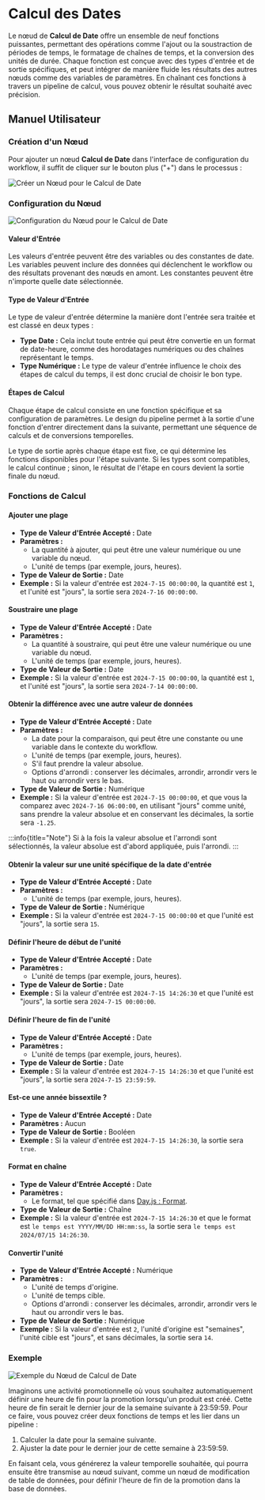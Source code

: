 # Calcul des Dates

<PluginInfo name="workflow-date-calculation" link="/handbook/workflow-date-calculation" commercial="true"></PluginInfo>

Le nœud de **Calcul de Date** offre un ensemble de neuf fonctions puissantes, permettant des opérations comme l'ajout ou la soustraction de périodes de temps, le formatage de chaînes de temps, et la conversion des unités de durée. Chaque fonction est conçue avec des types d'entrée et de sortie spécifiques, et peut intégrer de manière fluide les résultats des autres nœuds comme des variables de paramètres. En chaînant ces fonctions à travers un pipeline de calcul, vous pouvez obtenir le résultat souhaité avec précision.

## Manuel Utilisateur

### Création d'un Nœud

Pour ajouter un nœud **Calcul de Date** dans l'interface de configuration du workflow, il suffit de cliquer sur le bouton plus ("+") dans le processus :

![Créer un Nœud pour le Calcul de Date](https://static-docs.nocobase.com/[图片].png)

### Configuration du Nœud

![Configuration du Nœud pour le Calcul de Date](https://static-docs.nocobase.com/20240817184423.png)

#### Valeur d'Entrée

Les valeurs d'entrée peuvent être des variables ou des constantes de date. Les variables peuvent inclure des données qui déclenchent le workflow ou des résultats provenant des nœuds en amont. Les constantes peuvent être n'importe quelle date sélectionnée.

#### Type de Valeur d'Entrée

Le type de valeur d'entrée détermine la manière dont l'entrée sera traitée et est classé en deux types :

* **Type Date :** Cela inclut toute entrée qui peut être convertie en un format de date-heure, comme des horodatages numériques ou des chaînes représentant le temps.
* **Type Numérique :** Le type de valeur d'entrée influence le choix des étapes de calcul du temps, il est donc crucial de choisir le bon type.

#### Étapes de Calcul

Chaque étape de calcul consiste en une fonction spécifique et sa configuration de paramètres. Le design du pipeline permet à la sortie d'une fonction d'entrer directement dans la suivante, permettant une séquence de calculs et de conversions temporelles.

Le type de sortie après chaque étape est fixe, ce qui détermine les fonctions disponibles pour l'étape suivante. Si les types sont compatibles, le calcul continue ; sinon, le résultat de l'étape en cours devient la sortie finale du nœud.

### Fonctions de Calcul

#### Ajouter une plage

- **Type de Valeur d'Entrée Accepté :** Date
- **Paramètres :**
  - La quantité à ajouter, qui peut être une valeur numérique ou une variable du nœud.
  - L'unité de temps (par exemple, jours, heures).
- **Type de Valeur de Sortie :** Date
- **Exemple :** Si la valeur d'entrée est `2024-7-15 00:00:00`, la quantité est `1`, et l'unité est "jours", la sortie sera `2024-7-16 00:00:00`.

#### Soustraire une plage

- **Type de Valeur d'Entrée Accepté :** Date
- **Paramètres :**
  - La quantité à soustraire, qui peut être une valeur numérique ou une variable du nœud.
  - L'unité de temps (par exemple, jours, heures).
- **Type de Valeur de Sortie :** Date
- **Exemple :** Si la valeur d'entrée est `2024-7-15 00:00:00`, la quantité est `1`, et l'unité est "jours", la sortie sera `2024-7-14 00:00:00`.

#### Obtenir la différence avec une autre valeur de données

- **Type de Valeur d'Entrée Accepté :** Date
- **Paramètres :**
  - La date pour la comparaison, qui peut être une constante ou une variable dans le contexte du workflow.
  - L'unité de temps (par exemple, jours, heures).
  - S'il faut prendre la valeur absolue.
  - Options d'arrondi : conserver les décimales, arrondir, arrondir vers le haut ou arrondir vers le bas.
- **Type de Valeur de Sortie :** Numérique
- **Exemple :** Si la valeur d'entrée est `2024-7-15 00:00:00`, et que vous la comparez avec `2024-7-16 06:00:00`, en utilisant "jours" comme unité, sans prendre la valeur absolue et en conservant les décimales, la sortie sera `-1.25`.

:::info{title="Note"}
Si à la fois la valeur absolue et l'arrondi sont sélectionnés, la valeur absolue est d'abord appliquée, puis l'arrondi.
:::

#### Obtenir la valeur sur une unité spécifique de la date d'entrée

- **Type de Valeur d'Entrée Accepté :** Date
- **Paramètres :**
  - L'unité de temps (par exemple, jours, heures).
- **Type de Valeur de Sortie :** Numérique
- **Exemple :** Si la valeur d'entrée est `2024-7-15 00:00:00` et que l'unité est "jours", la sortie sera `15`.

#### Définir l'heure de début de l'unité

- **Type de Valeur d'Entrée Accepté :** Date
- **Paramètres :**
  - L'unité de temps (par exemple, jours, heures).
- **Type de Valeur de Sortie :** Date
- **Exemple :** Si la valeur d'entrée est `2024-7-15 14:26:30` et que l'unité est "jours", la sortie sera `2024-7-15 00:00:00`.

#### Définir l'heure de fin de l'unité

- **Type de Valeur d'Entrée Accepté :** Date
- **Paramètres :**
  - L'unité de temps (par exemple, jours, heures).
- **Type de Valeur de Sortie :** Date
- **Exemple :** Si la valeur d'entrée est `2024-7-15 14:26:30` et que l'unité est "jours", la sortie sera `2024-7-15 23:59:59`.

#### Est-ce une année bissextile ?

- **Type de Valeur d'Entrée Accepté :** Date
- **Paramètres :** Aucun
- **Type de Valeur de Sortie :** Booléen
- **Exemple :** Si la valeur d'entrée est `2024-7-15 14:26:30`, la sortie sera `true`.

#### Format en chaîne

- **Type de Valeur d'Entrée Accepté :** Date
- **Paramètres :**
  - Le format, tel que spécifié dans [Day.js : Format](https://day.js.org/docs/zh-CN/display/format).
- **Type de Valeur de Sortie :** Chaîne
- **Exemple :** Si la valeur d'entrée est `2024-7-15 14:26:30` et que le format est `le temps est YYYY/MM/DD HH:mm:ss`, la sortie sera `le temps est 2024/07/15 14:26:30`.

#### Convertir l'unité

- **Type de Valeur d'Entrée Accepté :** Numérique
- **Paramètres :**
  - L'unité de temps d'origine.
  - L'unité de temps cible.
  - Options d'arrondi : conserver les décimales, arrondir, arrondir vers le haut ou arrondir vers le bas.
- **Type de Valeur de Sortie :** Numérique
- **Exemple :** Si la valeur d'entrée est `2`, l'unité d'origine est "semaines", l'unité cible est "jours", et sans décimales, la sortie sera `14`.

### Exemple

![Exemple du Nœud de Calcul de Date](https://static-docs.nocobase.com/20240817184137.png)

Imaginons une activité promotionnelle où vous souhaitez automatiquement définir une heure de fin pour la promotion lorsqu'un produit est créé. Cette heure de fin serait le dernier jour de la semaine suivante à 23:59:59. Pour ce faire, vous pouvez créer deux fonctions de temps et les lier dans un pipeline :

1. Calculer la date pour la semaine suivante.
2. Ajuster la date pour le dernier jour de cette semaine à 23:59:59.

En faisant cela, vous générerez la valeur temporelle souhaitée, qui pourra ensuite être transmise au nœud suivant, comme un nœud de modification de table de données, pour définir l'heure de fin de la promotion dans la base de données.
